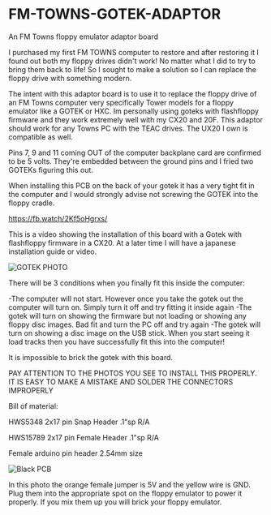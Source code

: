 # FM-TOWNS-GOTEK-ADAPTOR
An FM Towns floppy emulator adaptor board


I purchased my first FM TOWNS computer to restore and after restoring it I found out both my floppy drives didn't work! No matter what I did to try to bring them back to life! So I sought to make a solution so I can replace the floppy drive with something modern.

The intent with this adaptor board is to use it to replace the floppy drive of an FM Towns computer very specifically Tower models for a floppy emulator like a GOTEK or HXC.  Im personally using goteks with flashfloppy firmware and they work extremely well with my CX20 and 20F.  This adaptor should work for any Towns PC with the TEAC drives. The UX20 I own is compatible as well.

Pins 7, 9 and 11 coming OUT of the computer backplane card are confirmed to be 5 volts.  They're embedded between the ground pins and I fried two GOTEKs figuring this out.

When installing this PCB on the back of your gotek it has a very tight fit in the computer and I would strongly advise not screwing the GOTEK into the floppy cradle.

https://fb.watch/2Kf5oHgrxs/

This is a video showing the installation of this board with a Gotek with flashfloppy firmware in a CX20.  At a later time I will have a japanese installation guide or video.


![GOTEK PHOTO](https://user-images.githubusercontent.com/64904215/103432443-6c61ca80-4ba4-11eb-8505-78080e599275.jpg)



There will be 3 conditions when you finally fit this inside the computer:

-The computer will not start.  However once you take the gotek out the computer will turn on.  Simply turn it off and try fitting it inside again
-The gotek will turn on showing the firmware but not loading or showing any floppy disc images.  Bad fit and turn the PC  off and try again
-The gotek will turn on showing a disc image on the USB stick.  When you start seeing it load tracks then you have successfully fit this into the computer!

It is impossible to brick the gotek with this board.


PAY ATTENTION TO THE PHOTOS YOU SEE TO INSTALL THIS PROPERLY. IT IS EASY TO MAKE A MISTAKE AND SOLDER THE CONNECTORS IMPROPERLY


Bill of material:

HWS5348  	2x17 pin Snap Header .1"sp R/A	

HWS15789	2x17 pin Female Header .1"sp R/A

Female arduino pin header 2.54mm size 


![Black PCB](https://user-images.githubusercontent.com/64904215/103432467-ded2aa80-4ba4-11eb-811e-db43dd44c2c5.jpg)

In this photo the orange female jumper is 5V and the yellow wire is GND. Plug them into the appropriate spot on the floppy emulator to power it properly.  If you mix them up you will brick your floppy emulator.
